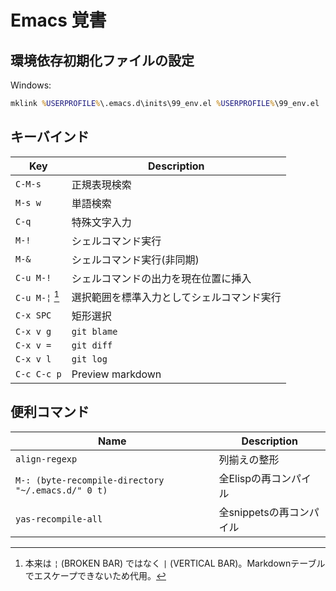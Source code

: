 # Emacs 覚書

## 環境依存初期化ファイルの設定

Windows:

```bat
mklink %USERPROFILE%\.emacs.d\inits\99_env.el %USERPROFILE%\99_env.el
```

## キーバインド

| Key            | Description                                |
| -------------- | ------------------------------------------ |
| `C-M-s`        | 正規表現検索                               |
| `M-s w`        | 単語検索                                   |
| `C-q`          | 特殊文字入力                               |
| `M-!`          | シェルコマンド実行                         |
| `M-&`          | シェルコマンド実行(非同期)                 |
| `C-u M-!`      | シェルコマンドの出力を現在位置に挿入       |
| `C-u M-¦` [^1] | 選択範囲を標準入力としてシェルコマンド実行 |
| `C-x SPC`      | 矩形選択                                   |
| `C-x v g`      | `git blame`                                |
| `C-x v =`      | `git diff`                                 |
| `C-x v l`      | `git log`                                  |
| `C-c C-c p`    | Preview markdown                           |

[^1]: 本来は `¦` (BROKEN BAR) ではなく `|` (VERTICAL BAR)。Markdownテーブルでエスケープできないため代用。

## 便利コマンド

| Name                                               | Description              |
| -------------------------------------------------- | ------------------------ |
| `align-regexp`                                     | 列揃えの整形             |
| `M-: (byte-recompile-directory "~/.emacs.d/" 0 t)` | 全Elispの再コンパイル    |
| `yas-recompile-all`                                | 全snippetsの再コンパイル |
